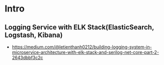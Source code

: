# Intro

## Logging Service with ELK Stack(ElasticSearch, Logstash, Kibana)
 - https://medium.com/@letienthanh0212/building-logging-system-in-microservice-architecture-with-elk-stack-and-serilog-net-core-part-2-2643dbbf3c2c